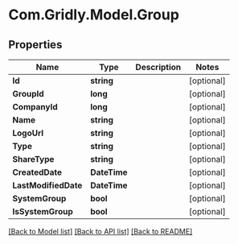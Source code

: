 
# Com.Gridly.Model.Group

## Properties

Name | Type | Description | Notes
------------ | ------------- | ------------- | -------------
**Id** | **string** |  | [optional] 
**GroupId** | **long** |  | [optional] 
**CompanyId** | **long** |  | [optional] 
**Name** | **string** |  | [optional] 
**LogoUrl** | **string** |  | [optional] 
**Type** | **string** |  | [optional] 
**ShareType** | **string** |  | [optional] 
**CreatedDate** | **DateTime** |  | [optional] 
**LastModifiedDate** | **DateTime** |  | [optional] 
**SystemGroup** | **bool** |  | [optional] 
**IsSystemGroup** | **bool** |  | [optional] 

[[Back to Model list]](../README.md#documentation-for-models)
[[Back to API list]](../README.md#documentation-for-api-endpoints)
[[Back to README]](../README.md)

